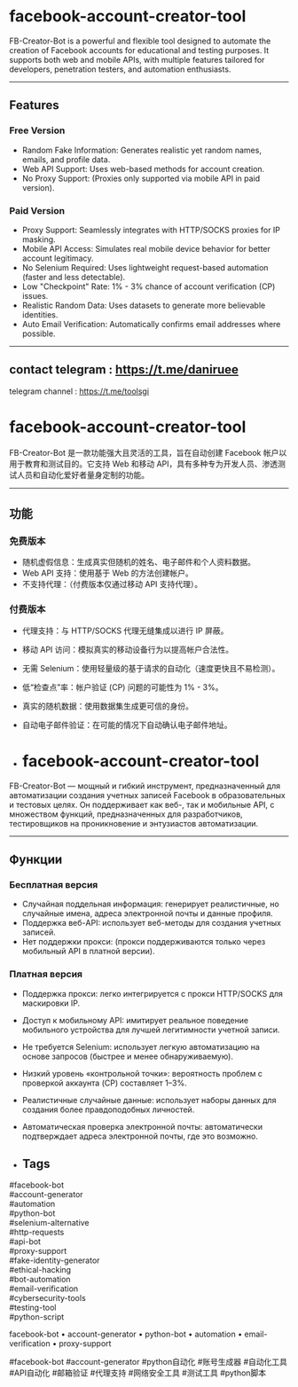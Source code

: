 # facebook-account-creator-tool

FB-Creator-Bot is a powerful and flexible tool designed to automate the creation of Facebook accounts for educational and testing purposes. It supports both web and mobile APIs, with multiple features tailored for developers, penetration testers, and automation enthusiasts.

---

## Features

### Free Version
- Random Fake Information: Generates realistic yet random names, emails, and profile data.
- Web API Support: Uses web-based methods for account creation.
- No Proxy Support: (Proxies only supported via mobile API in paid version).

### Paid Version
- Proxy Support: Seamlessly integrates with HTTP/SOCKS proxies for IP masking.
- Mobile API Access: Simulates real mobile device behavior for better account legitimacy.
- No Selenium Required: Uses lightweight request-based automation (faster and less detectable).
- Low "Checkpoint" Rate: 1% - 3% chance of account verification (CP) issues.
- Realistic Random Data: Uses datasets to generate more believable identities.
- Auto Email Verification: Automatically confirms email addresses where possible.

---

## contact telegram : https://t.me/daniruee

telegram channel : https://t.me/toolsgi

# facebook-account-creator-tool

FB-Creator-Bot 是一款功能强大且灵活的工具，旨在自动创建 Facebook 帐户以用于教育和测试目的。它支持 Web 和移动 API，具有多种专为开发人员、渗透测试人员和自动化爱好者量身定制的功能。

---

## 功能

### 免费版本
- 随机虚假信息：生成真实但随机的姓名、电子邮件和个人资料数据。
- Web API 支持：使用基于 Web 的方法创建帐户。
- 不支持代理：（付费版本仅通过移动 API 支持代理）。

### 付费版本
- 代理支持：与 HTTP/SOCKS 代理无缝集成以进行 IP 屏蔽。
- 移动 API 访问：模拟真实的移动设备行为以提高帐户合法性。
- 无需 Selenium：使用轻量级的基于请求的自动化（速度更快且不易检测）。
- 低“检查点”率：帐户验证 (CP) 问题的可能性为 1% - 3%。
- 真实的随机数据：使用数据集生成更可信的身份。
- 自动电子邮件验证：在可能的情况下自动确认电子邮件地址。

- # facebook-account-creator-tool

FB-Creator-Bot — мощный и гибкий инструмент, предназначенный для автоматизации создания учетных записей Facebook в образовательных и тестовых целях. Он поддерживает как веб-, так и мобильные API, с множеством функций, предназначенных для разработчиков, тестировщиков на проникновение и энтузиастов автоматизации.

---

## Функции

### Бесплатная версия
- Случайная поддельная информация: генерирует реалистичные, но случайные имена, адреса электронной почты и данные профиля.
- Поддержка веб-API: использует веб-методы для создания учетных записей.
- Нет поддержки прокси: (прокси поддерживаются только через мобильный API в платной версии).

### Платная версия
- Поддержка прокси: легко интегрируется с прокси HTTP/SOCKS для маскировки IP.
- Доступ к мобильному API: имитирует реальное поведение мобильного устройства для лучшей легитимности учетной записи.
- Не требуется Selenium: использует легкую автоматизацию на основе запросов (быстрее и менее обнаруживаемую).
- Низкий уровень «контрольной точки»: вероятность проблем с проверкой аккаунта (CP) составляет 1–3%.
- Реалистичные случайные данные: использует наборы данных для создания более правдоподобных личностей.
- Автоматическая проверка электронной почты: автоматически подтверждает адреса электронной почты, где это возможно.

- ## Tags

#facebook-bot  
#account-generator  
#automation  
#python-bot  
#selenium-alternative  
#http-requests  
#api-bot  
#proxy-support  
#fake-identity-generator  
#ethical-hacking  
#bot-automation  
#email-verification  
#cybersecurity-tools  
#testing-tool  
#python-script

facebook-bot • account-generator • python-bot • automation • email-verification • proxy-support


#facebook-bot #account-generator #python自动化 #账号生成器 #自动化工具  
#API自动化 #邮箱验证 #代理支持 #网络安全工具 #测试工具 #python脚本


